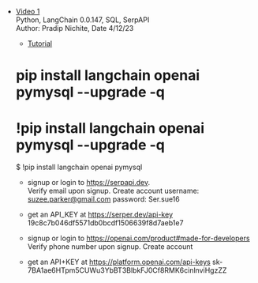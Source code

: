 

- [Video 1](https://www.youtube.com/watch?v=VG9KYCS0-8E)   
   Python, LangChain 0.0.147, SQL, SerpAPI    
   Author: Pradip Nichite, Date 4/12/23 
   - [Tutorial](https://blog.futuresmart.ai/langchain-sql-agents-openai-llms-query-database-using-natural-language)
   
    #  pip install  langchain openai pymysql --upgrade -q    
    # !pip install  langchain openai pymysql --upgrade -q    
    $ !pip install  langchain openai pymysql 

    - signup or login to https://serpapi.dev.  
       Verify email upon signup. Create account
       username: suzee.parker@gmail.com  password: Ser.sue16 
    - get an API_KEY at https://serper.dev/api-key
      19c8c7b046df5571db0bcdf1506639f8d7aeb1e7

      
    - signup or login to https://openai.com/product#made-for-developers
      Verify phone number upon signup. Create account
    - get an API+KEY at https://platform.openai.com/api-keys
      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




